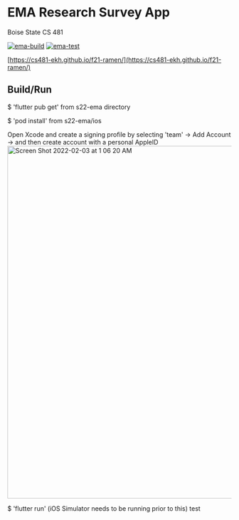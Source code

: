 # EMA Research Survey App
Boise State CS 481

[![ema-build](https://github.com/cs481-ekh/s22-ema/actions/workflows/ema-build.yml/badge.svg)](https://github.com/cs481-ekh/s22-ema/actions/workflows/ema-build.yml)
[![ema-test](https://github.com/cs481-ekh/s22-ema/actions/workflows/ema-test.yml/badge.svg)](https://github.com/cs481-ekh/s22-ema/actions/workflows/ema-test.yml)

[https://cs481-ekh.github.io/f21-ramen/](https://cs481-ekh.github.io/f21-ramen/)

## Build/Run
$ 'flutter pub get' from s22-ema directory

$ 'pod install' from s22-ema/ios

Open Xcode and create a signing profile by selecting 'team' -> Add Account -> and then create account with a personal AppleID
<img width="792" alt="Screen Shot 2022-02-03 at 1 06 20 AM" src="https://user-images.githubusercontent.com/42556403/152304102-09d9c406-d687-47d9-8546-96c33163403f.png">

$ 'flutter run' (iOS Simulator needs to be running prior to this)
test
